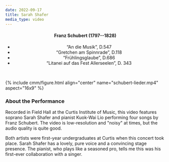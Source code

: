 ```yaml
---
date: 2022-09-17
title: Sarah Shafer
media_type: video
---
```


<div markdown="1" style="text-align: center;">

#### Franz Schubert (1797--1828)
<ul id="italic-list" markdown="1">
<li>“An die Musik”, D.547</li>
<li>“Gretchen am Spinnrade”, D.118</li>
<li>“Frühlingsglaube”, D.686</li>
<li>“Litanei auf das Fest Allerseelen”, D. 343</li>
</ul>

</div>

<br/>

{% include cmm/figure.html align="center" name="schubert-lieder.mp4" aspect="16x9" %}


### About the Performance

Recorded in Field Hall at the Curtis Institute of Music, this video features soprano Sarah
Shafer and pianist Kuok-Wai Lio performing four songs by Franz Schubert. The video is
low-resolution and "noisy" at times, but the audio quality is quite good.

Both artists were first-year undergraduates at Curtis when this concert took place. Sarah
Shafer has a lovely, pure voice and a convincing stage presence. The pianist, who plays like
a seasoned pro, tells me this was his first-ever collaboration with a singer.
